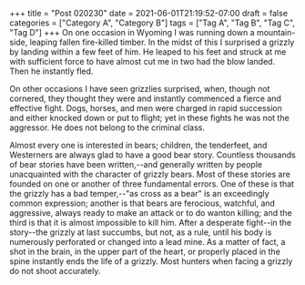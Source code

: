 +++
title = "Post 020230"
date = 2021-06-01T21:19:52-07:00
draft = false
categories = ["Category A", "Category B"]
tags = ["Tag A", "Tag B", "Tag C", "Tag D"]
+++
On one occasion in Wyoming I was running down a mountain-side, leaping fallen fire-killed timber. In the midst of this I surprised a grizzly by landing within a few feet of him. He leaped to his feet and struck at me with sufficient force to have almost cut me in two had the blow landed. Then he instantly fled.

On other occasions I have seen grizzlies surprised, when, though not cornered, they thought they were and instantly commenced a fierce and effective fight. Dogs, horses, and men were charged in rapid succession and either knocked down or put to flight; yet in these fights he was not the aggressor. He does not belong to the criminal class.

Almost every one is interested in bears; children, the tenderfeet, and Westerners are always glad to have a good bear story. Countless thousands of bear stories have been written,--and generally written by people unacquainted with the character of grizzly bears. Most of these stories are founded on one or another of three fundamental errors. One of these is that the grizzly has a bad temper,--"as cross as a bear" is an exceedingly common expression; another is that bears are ferocious, watchful, and aggressive, always ready to make an attack or to do wanton killing; and the third is that it is almost impossible to kill him. After a desperate fight--in the story--the grizzly at last succumbs, but not, as a rule, until his body is numerously perforated or changed into a lead mine. As a matter of fact, a shot in the brain, in the upper part of the heart, or properly placed in the spine instantly ends the life of a grizzly. Most hunters when facing a grizzly do not shoot accurately.
